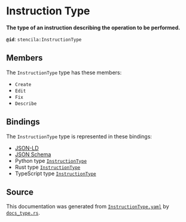 # Instruction Type

**The type of an instruction describing the operation to be performed.**

**`@id`**: `stencila:InstructionType`

## Members

The `InstructionType` type has these members:

- `Create`
- `Edit`
- `Fix`
- `Describe`

## Bindings

The `InstructionType` type is represented in these bindings:

- [JSON-LD](https://stencila.org/InstructionType.jsonld)
- [JSON Schema](https://stencila.org/InstructionType.schema.json)
- Python type [`InstructionType`](https://github.com/stencila/stencila/blob/main/python/python/stencila/types/instruction_type.py)
- Rust type [`InstructionType`](https://github.com/stencila/stencila/blob/main/rust/schema/src/types/instruction_type.rs)
- TypeScript type [`InstructionType`](https://github.com/stencila/stencila/blob/main/ts/src/types/InstructionType.ts)

## Source

This documentation was generated from [`InstructionType.yaml`](https://github.com/stencila/stencila/blob/main/schema/InstructionType.yaml) by [`docs_type.rs`](https://github.com/stencila/stencila/blob/main/rust/schema-gen/src/docs_type.rs).
